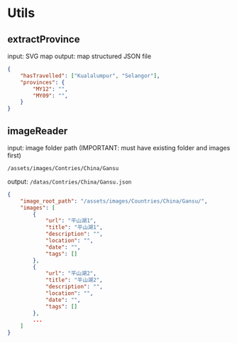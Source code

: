 # Utils

## extractProvince
input: SVG map
output: map structured JSON file

```json
{
    "hasTravelled": ["Kualalumpur", "Selangor"],
    "provinces": {
        "MY12": "",
        "MY09": "",
    }
}
```

## imageReader
input: image folder path (IMPORTANT: must have existing folder and images first)

`/assets/images/Contries/China/Gansu`

output: `/datas/Contries/China/Gansu.json`

```json
{
    "image_root_path": "/assets/images/Countries/China/Gansu/",
    "images": [
        {
            "url": "平山湖1",
            "title": "平山湖1",
            "description": "",
            "location": "",
            "date": "",
            "tags": []
        },
        {
            "url": "平山湖2",
            "title": "平山湖2",
            "description": "",
            "location": "",
            "date": "",
            "tags": []
        },
        ...
    ]
}
```